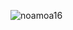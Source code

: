 <p>
  <img align="left" src="https://github-readme-stats.vercel.app/api/top-langs?username=noamoa16&show_icons=true&locale=en&layout=compact" alt="noamoa16" />
</p>
